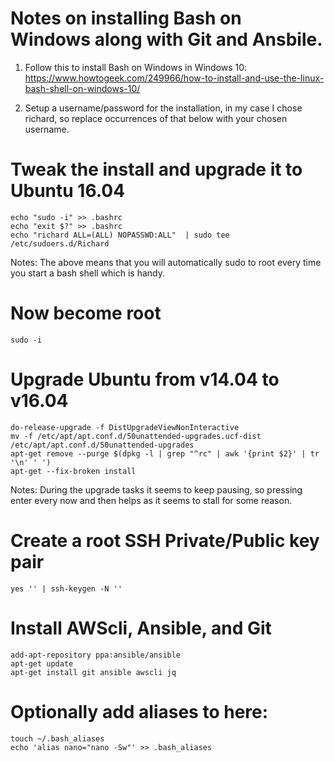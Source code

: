# Notes on installing Bash on Windows along with Git and Ansbile.

1. Follow this to install Bash on Windows in Windows 10:
https://www.howtogeek.com/249966/how-to-install-and-use-the-linux-bash-shell-on-windows-10/

2. Setup a username/password for the installation, in my case I chose richard, so replace occurrences of that below with your chosen username.

# Tweak the install and upgrade it to Ubuntu 16.04
```
echo "sudo -i" >> .bashrc
echo "exit $?" >> .bashrc
echo "richard ALL=(ALL) NOPASSWD:ALL"  | sudo tee /etc/sudoers.d/Richard
```
Notes: The above means that you will automatically sudo to root every time you start a bash shell which is handy.

# Now become root
```
sudo -i
```

# Upgrade Ubuntu from v14.04 to v16.04
```
do-release-upgrade -f DistUpgradeViewNonInteractive
mv -f /etc/apt/apt.conf.d/50unattended-upgrades.ucf-dist /etc/apt/apt.conf.d/50unattended-upgrades
apt-get remove --purge $(dpkg -l | grep "^rc" | awk '{print $2}' | tr '\n' ' ')
apt-get --fix-broken install
```
Notes: During the upgrade tasks it seems to keep pausing, so pressing enter every now and then helps as it seems to stall for some reason.

# Create a root SSH Private/Public key pair
```
yes '' | ssh-keygen -N ''
```

# Install AWScli, Ansible, and Git
```
add-apt-repository ppa:ansible/ansible
apt-get update
apt-get install git ansible awscli jq
```
# Optionally add aliases to here:
```
touch ~/.bash_aliases
echo 'alias nano="nano -Sw"' >> .bash_aliases
```
